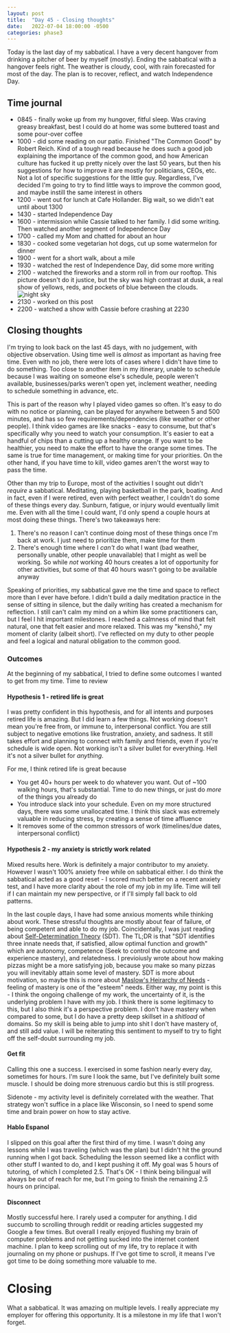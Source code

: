 ```yaml
---
layout: post
title:  "Day 45 - Closing thoughts"
date:   2022-07-04 18:00:00 -0500
categories: phase3
---
```


Today is the last day of my sabbatical. I have a very decent hangover from drinking a pitcher of beer by myself (mostly). Ending the sabbatical
with a hangover feels right. The weather is cloudy, cool, with rain forecasted for most of the day. The plan is to recover, reflect, and watch
Independence Day.

## Time journal

* 0845 - finally woke up from my hungover, fitful sleep. Was craving greasy breakfast, best I could do at home was some buttered toast
and some pour-over coffee
* 1000 - did some reading on our patio. Finished "The Common Good" by Robert Reich. Kind of a tough read because he does such a good job
explaining the importance of the common good, and how American culture has fucked it up pretty nicely over the last 50 years, but then
his suggestions for how to improve it are mostly for politicians, CEOs, etc. Not a lot of specific suggestions for the little guy. Regardless,
I've decided I'm going to try to find little ways to improve the common good, and maybe instill the same interest in others
* 1200 - went out for lunch at Cafe Hollander. Big wait, so we didn't eat until about 1300
* 1430 - started Independence Day
* 1600 - intermission while Cassie talked to her family. I did some writing. Then watched another segment of Independence Day
* 1700 - called my Mom and chatted for about an hour
* 1830 - cooked some vegetarian hot dogs, cut up some watermelon for dinner
* 1900 - went for a short walk, about a mile
* 1930 - watched the rest of Independence Day, did some more writing
* 2100 - watched the fireworks and a storm roll in from our rooftop. This picture doesn't do it justice, but the sky was high contrast
at dusk, a real show of yellows, reds, and pockets of blue between the clouds.
![night sky]({{site.baseurl}}/img/2022-07-04-night-sky.jpg)
* 2130 - worked on this post
* 2200 - watched a show with Cassie before crashing at 2230

## Closing thoughts

I'm trying to look back on the last 45 days, with no judgement, with objective observation. Using time well is *almost* as important
as having free time. Even with no job, there were lots of cases where I didn't have time to do something. Too close to another item in my itinerary,
unable to schedule because I was waiting on someone else's schedule, people weren't available, businesses/parks weren't open yet, inclement weather,
needing to schedule something in advance, etc.

This is part of the reason why I played video games so often. It's easy to do with no notice or planning, can be played for anywhere between 5 and
500 minutes, and has so few requirements/dependencies (like weather or other people). I think video games are like snacks - easy to consume, but
that's specifically why you need to watch your consumption. It's easier to eat a handful of chips than a cutting up a healthy orange. If you want
to be healthier, you need to make the effort to have the orange some times. The same is true for time management, or making time for your priorities.
On the other hand, if you have time to kill, video games aren't the worst way to pass the time.

Other than my trip to Europe, most of the activities I sought out didn't *require* a sabbatical. Meditating, playing basketball in the park,
boating. And in fact, even if I were retired, even with perfect weather, I couldn't do some of these things every day. Sunburn, fatigue, or injury
would eventually limit me. Even with all the time I could want, I'd only spend a couple hours at most doing these things. There's two takeaways
here:
1. There's no reason I can't continue doing most of these things once I'm back at work. I just need to prioritize them, make time for them
2. There's enough time where I *can't* do what I want (bad weather, personally unable, other people unavailable) that I might as well be working.
So while *not* working 40 hours creates a lot of opportunity for other activities, but some of that 40 hours wasn't going to be available
anyway

Speaking of priorities, my sabbatical gave me the time and space to reflect more than I ever have before. I didn't build a daily meditation practice
in the sense of sitting in silence, but the daily writing has created a mechanism for reflection. I still can't calm my mind on a whim like some
practitioners can, but I feel I hit important milestones. I reached a calmness of mind that felt natural, one that felt easier and more relaxed.
This was my "kenshō," my moment of clarity (albeit short). I've reflected on my duty to other people and feel a logical and natural obligation to
the common good.

### Outcomes

At the beginning of my sabbatical, I tried to define some outcomes I wanted to get from my time. Time to review

#### Hypothesis 1 - retired life is great

I was pretty confident in this hypothesis, and for all intents and purposes retired life is amazing. But I did learn a few things.
Not working doesn't mean you're free from, or immune to, interpersonal conflict. You are still subject to negative emotions like
frustration, anxiety, and sadness. It still takes effort and planning to connect with family and friends, even if you're schedule is
wide open. Not working isn't a silver bullet for everything. Hell it's not a silver bullet for _anything_.

For me, I think retired life is great because
* You get 40+ hours per week to do whatever you want. Out of ~100 walking hours, that's substantial. Time to do new things, or just do
_more_ of the things you already do
* You introduce slack into your schedule. Even on my more structured days, there was some unallocated time. I think this slack was
extremely valuable in reducing stress, by creating a sense of time affluence
* It removes some of the common stressors of work (timelines/due dates, interpersonal conflict)


#### Hypothesis 2 - my anxiety is strictly work related

Mixed results here. Work is definitely a major contributor to my anxiety. However I wasn't 100% anxiety free while on sabbatical either.
I do think the sabbatical acted as a good reset - I scored much better on a recent anxiety test, and I have more clarity about the
role of my job in my life. Time will tell if I can maintain my new perspective, or if I'll simply fall back to old patterns.

In the last couple days, I have had some anxious moments while thinking about work. These stressful thoughts are mostly about fear of
failure, of being competent and able to do my job. Coincidentally, I was just reading about [Self-Determination Theory](https://en.wikipedia.org/wiki/Self-determination_theory) (SDT).
The TL;DR is that "SDT identifies three innate needs that, if satisfied, allow optimal function and growth" which are autonomy, competence
(Seek to control the outcome and experience mastery), and relatedness. I previoiusly wrote about how making pizzas might be a more
satisfying job, because you make so many pizzas you will inevitably attain some level of mastery. SDT is more about motivation, so
maybe this is more about [Maslow's Heirarchy of Needs](https://en.wikipedia.org/wiki/Maslow%27s_hierarchy_of_needs#Esteem_needs) - 
feeling of mastery is one of the "esteem" needs. Either way, my point is this - I think the ongoing challenge of my work, the uncertainty of
it, is the underlying problem I have with my job. I think there is some legitimacy to this, but I also think it's a perspective problem. I
don't have mastery when compared to some, but I do have a pretty deep skillset in a *shitload* of domains. So my skill is being able to
jump into shit I don't have mastery of, and still add value. I will be reiterating this sentiment to myself to try to fight off the
self-doubt surrounding my job.

#### Get fit

Calling this one a success. I exercised in some fashion nearly every day, sometimes for hours. I'm sure I look the same, but I've definitely
built some muscle. I should be doing more strenuous cardio but this is still progress.

Sidenote - my activity level is definitely correlated with the weather. That strategy won't suffice in a place like Wisconsin, so I need
to spend some time and brain power on how to stay active.

#### Hablo Espanol

I slipped on this goal after the first third of my time. I wasn't doing any lessons while I was traveling (which was the plan) but I didn't
hit the ground running when I got back. Scheduling the lesson seemed like a conflict with other stuff I wanted to do, and I kept pushing it
off. My goal was 5 hours of tutoring, of which I completed 2.5. That's OK - I think being bilingual will always be out of reach for me, but I'm
going to finish the remaining 2.5 hours on principal.

#### Disconnect

Mostly successful here. I rarely used a computer for anything. I did succumb to scrolling through reddit or reading articles suggested my Google
a few times. But overall I really enjoyed flushing my brain of computer problems and not getting sucked into the internet content machine. I
plan to keep scrolling out of my life, try to replace it with journaling on my phone or pushups. If I've got time to scroll, it means I've got
time to be doing something more valuable to me.

# Closing

What a sabbatical. It was amazing on multiple levels. I really appreciate my employer for offering this opportunity. It is a milestone in
my life that I won't forget.
